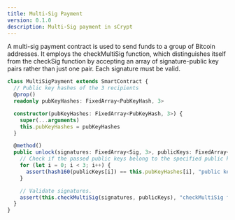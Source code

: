 ```yaml
---
title: Multi-Sig Payment
version: 0.1.0
description: Multi-Sig payment in sCrypt
---
```


A multi-sig payment contract is used to send funds to a group of Bitcoin addresses. It employs the checkMultiSig function, which distinguishes itself from the checkSig function by accepting an array of signature-public key pairs rather than just one pair. Each signature must be valid.

```ts
class MultiSigPayment extends SmartContract {
  // Public key hashes of the 3 recipients
  @prop()
  readonly pubKeyHashes: FixedArray<PubKeyHash, 3>

  constructor(pubKeyHashes: FixedArray<PubKeyHash, 3>) {
    super(...arguments)
    this.pubKeyHashes = pubKeyHashes
  }

  @method()
  public unlock(signatures: FixedArray<Sig, 3>, publicKeys: FixedArray<PubKey, 3>) {
    // Check if the passed public keys belong to the specified public key hashes.
    for (let i = 0; i < 3; i++) {
      assert(hash160(publicKeys[i]) == this.pubKeyHashes[i], "public key hash mismatch")
    }

    // Validate signatures.
    assert(this.checkMultiSig(signatures, publicKeys), "checkMultiSig failed")
  }
}
```

